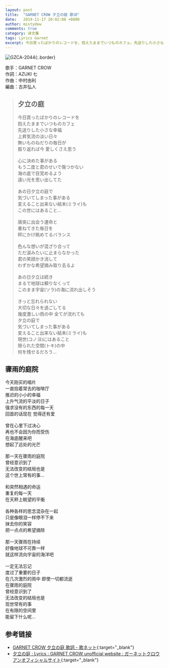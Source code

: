```yaml
---
layout: post
title:  "GARNET CROW 夕立の庭 歌词"
date:   2019-11-17 20:02:08 +0800
author: mistydew
comments: true
category: 译文集
tags: Lyrics Garnet
excerpt: 今日買ったばかりのレコードを、抱えたままでいつものカフェ。先送りした小さな幸福、上昇気流の淡い日々。無いものねだりの毎日が、振り返れば今 愛しくさえ思う。
---
```

![GZCA-2044](https://ganekuro.github.io/images/discography/single/GZCA-2044.jpg){:.border}

歌手：GARNET CROW<br>
作詞：AZUKI 七<br>
作曲：中村由利<br>
編曲：古井弘人

<blockquote class="original">
  <h2>夕立の庭</h2>
  <p>
    今日買ったばかりのレコードを<br>
    抱えたままでいつものカフェ<br>
    先送りした小さな幸福<br>
    上昇気流の淡い日々<br>
    無いものねだりの毎日が<br>
    振り返れば今 愛しくさえ思う<br>
    <br>
    心に決めた事がある<br>
    もう二度と君のせいで傷つかない<br>
    海の底で目覚めるよう<br>
    遠い光を思い出してた<br>
    <br>
    あの日夕立の庭で<br>
    気づいてしまった事がある<br>
    変えること出来ない結末(ミライ)も<br>
    この世にはあること…<br>
    <br>
    唐突に出会う運命と<br>
    重ねてきた毎日を<br>
    秤にかけ眺めてるバランス<br>
    <br>
    色んな想いが混ざり合って<br>
    ただ涙みたいに止まらなかった<br>
    君の笑顔かき消して<br>
    わずかな希望摘み取り去るよ<br>
    <br>
    あの日夕立は続き<br>
    まるで地球は頼りなくって<br>
    このまま宇宙(ソラ)の海に流れ出しそう<br>
    <br>
    きっと忘れられない<br>
    大切な日々を過ごしてる<br>
    幾度激しい雨の中 全てが流れても<br>
    夕立の庭で<br>
    気づいてしまった事がある<br>
    変えること出来ない結末(ミライ)も<br>
    現世(コノヨ)にはあること<br>
    限られた空間(トキ)の中<br>
    何を残せるだろう…
  </p>
</blockquote>

<div class="translation">
  <h2>骤雨的庭院</h2>
  <p>
    今天刚买的唱片<br>
    一直抱着常去的咖啡厅<br>
    推迟的小小的幸福<br>
    上升气流的平淡的日子<br>
    强求没有的东西的每一天<br>
    回首的话现在 觉得还有爱<br>
    <br>
    曾在心里下过决心<br>
    再也不会因为你而受伤<br>
    在海底醒来吧<br>
    想起了远处的光芒<br>
    <br>
    那一天在骤雨的庭院<br>
    曾经意识到了<br>
    无法改变的结局也是<br>
    这个世上常有的事…<br>
    <br>
    和突然相遇的命运<br>
    重复的每一天<br>
    在天秤上眺望的平衡<br>
    <br>
    各种各样的思念混杂在一起<br>
    只是像眼泪一样停不下来<br>
    抹去你的笑容<br>
    把一点点的希望摘除<br>
    <br>
    那一天骤雨在持续<br>
    好像地球不可靠一样<br>
    就这样流向宇宙的海洋吧<br>
    <br>
    一定无法忘记<br>
    度过了重要的日子<br>
    在几次激烈的雨中 即使一切都流逝<br>
    在骤雨的庭院<br>
    曾经意识到了<br>
    无法改变的结局也是<br>
    现世常有的事<br>
    在有限的空间里<br>
    能留下什么呢…
  </p>
</div>

## 参考链接

* [GARNET CROW 夕立の庭 歌詞 - 歌ネット](https://www.uta-net.com/song/20149/){:target="_blank"}
* [夕立の庭 : Lyrics : GARNET CROW unofficial website : ガーネットクロウ アンオフィシャルサイト](https://ganekuro.github.io/lyrics/original/Yuudachi-no-Niwa.html){:target="_blank"}
